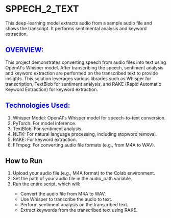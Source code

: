 # SPPECH_2_TEXT
This deep-learning model extracts audio from a sample audio file and shows the transcript. It performs sentimental analysis and keyword extraction.

<h2 style="color: blue;">OVERVIEW:</h2>

<p>This project demonstrates converting speech from audio files into text using OpenAI's Whisper model. After transcribing the speech, sentiment analysis and keyword extraction are performed on the transcribed text to provide insights. This solution leverages various libraries such as Whisper for transcription, TextBlob for sentiment analysis, and RAKE (Rapid Automatic Keyword Extraction) for keyword extraction.
</p>

<h2 style="color: blue;">Technologies Used:</h2>
<ol>
<li>Whisper Model: OpenAI's Whisper model for speech-to-text conversion.</li>
<li>PyTorch: For model inference.</li>
<li>TextBlob: For sentiment analysis.</li>
<li>NLTK: For natural language processing, including stopword removal.</li>
<li>RAKE: For keyword extraction.</li>
<li>FFmpeg: For converting audio file formats (e.g., from M4A to WAV).</li>
</ol>

<h2 >How to Run</h2>
<ol>
<li>Upload your audio file (e.g., M4A format) to the Colab environment.</li>
<li>Set the path of your audio file in the audio_path variable.</li>
<li>Run the entire script, which will:</li>
  <ul>
<li>Convert the audio file from M4A to WAV.</li>
<li>Use Whisper to transcribe the audio to text.</li>
<li>Perform sentiment analysis on the transcribed text.</li>
<li>Extract keywords from the transcribed text using RAKE.</li>
    </ul>
</ol>
